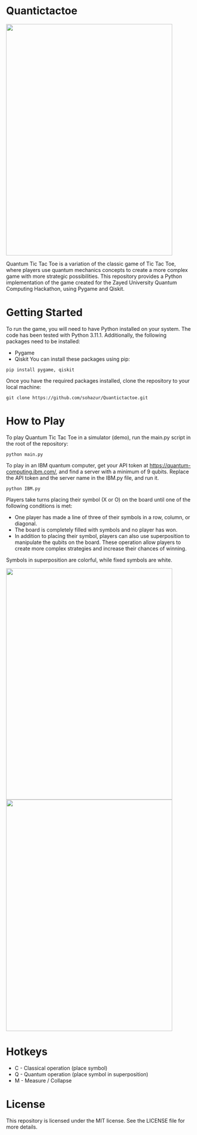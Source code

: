 # Quantictactoe

<img src="https://i.imgur.com/NUVqTyi.png" width="453" height="629">

Quantum Tic Tac Toe is a variation of the classic game of Tic Tac Toe, where players use quantum mechanics concepts to create a more complex game with more strategic possibilities. This repository provides a Python implementation of the game created for the Zayed University Quantum Computing Hackathon, using Pygame and Qiskit.

# Getting Started
To run the game, you will need to have Python installed on your system. The code has been tested with Python 3.11.1. Additionally, the following packages need to be installed:

- Pygame
- Qiskit
You can install these packages using pip:

```
pip install pygame, qiskit
```
Once you have the required packages installed, clone the repository to your local machine:
```
git clone https://github.com/sohazur/Quantictactoe.git
```
# How to Play
To play Quantum Tic Tac Toe in a simulator (demo), run the main.py script in the root of the repository:

```
python main.py
```

To play in an IBM quantum computer, get your API token at https://quantum-computing.ibm.com/, and find a server with a minimum of 9 qubits. Replace the API token and the server name in the IBM.py file, and run it. 

```
python IBM.py
```


Players take turns placing their symbol (X or O) on the board until one of the following conditions is met:

- One player has made a line of three of their symbols in a row, column, or diagonal.
- The board is completely filled with symbols and no player has won.
- In addition to placing their symbol, players can also use superposition to manipulate the qubits on the board. These operation allow players to create more complex strategies and increase their chances of winning.

Symbols in superposition are colorful, while fixed symbols are white.

<img src="https://i.imgur.com/xNkDvFV.png" width="453" height="629">
<img src="https://i.imgur.com/ssmVBSx.png" width="453" height="629">

# Hotkeys

- C - Classical operation (place symbol)
- Q - Quantum operation (place symbol in superposition)
- M - Measure / Collapse

# 

# License
This repository is licensed under the MIT license. See the LICENSE file for more details.
